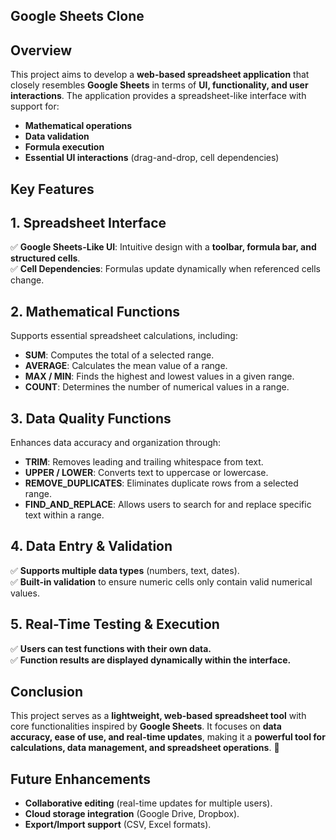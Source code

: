 ## Google Sheets Clone

## Overview  
This project aims to develop a **web-based spreadsheet application** that closely resembles **Google Sheets** in terms of **UI, functionality, and user interactions**. The application provides a spreadsheet-like interface with support for:  
- **Mathematical operations**  
- **Data validation**  
- **Formula execution**  
- **Essential UI interactions** (drag-and-drop, cell dependencies)  

## Key Features  

## 1. Spreadsheet Interface  
✅ **Google Sheets-Like UI**: Intuitive design with a **toolbar, formula bar, and structured cells**.  
✅ **Cell Dependencies**: Formulas update dynamically when referenced cells change.  

## 2. Mathematical Functions  
Supports essential spreadsheet calculations, including:  

- **SUM**: Computes the total of a selected range.  
- **AVERAGE**: Calculates the mean value of a range.  
- **MAX / MIN**: Finds the highest and lowest values in a given range.  
- **COUNT**: Determines the number of numerical values in a range.  

## 3. Data Quality Functions  
Enhances data accuracy and organization through:  

- **TRIM**: Removes leading and trailing whitespace from text.  
- **UPPER / LOWER**: Converts text to uppercase or lowercase.  
- **REMOVE_DUPLICATES**: Eliminates duplicate rows from a selected range.  
- **FIND_AND_REPLACE**: Allows users to search for and replace specific text within a range.  

## 4. Data Entry & Validation  
✅ **Supports multiple data types** (numbers, text, dates).  
✅ **Built-in validation** to ensure numeric cells only contain valid numerical values.  

## 5. Real-Time Testing & Execution  
✅ **Users can test functions with their own data.**  
✅ **Function results are displayed dynamically within the interface.**  

## Conclusion  
This project serves as a **lightweight, web-based spreadsheet tool** with core functionalities inspired by **Google Sheets**. It focuses on **data accuracy, ease of use, and real-time updates**, making it a **powerful tool for calculations, data management, and spreadsheet operations**. 🚀  

## Future Enhancements
- **Collaborative editing** (real-time updates for multiple users).  
- **Cloud storage integration** (Google Drive, Dropbox).  
- **Export/Import support** (CSV, Excel formats).  



